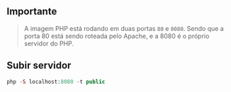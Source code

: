 ## Importante
> A imagem PHP está rodando em duas portas ```80``` e ```8080```. Sendo que a porta 80 está sendo roteada pelo Apache, e a 8080 é o próprio servidor do PHP.

## Subir servidor
```php
php -S localhost:8080 -t public
```